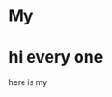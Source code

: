 # My
<html>
  <head>
  
</head>
  <body>
    <h1>hi every one</h1>
    <p>here is my </p>
  </body>
</html>
